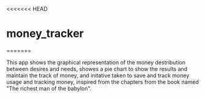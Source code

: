 <<<<<<< HEAD
# money_tracker
=======

This app shows the graphical representation of the money destribution between desires and needs, showes a pie chart to show the results and maintain the track of money, and initative taken to save and track money usage and tracking money, inspired from the chapters from the book named "The richest man of the babylon".

